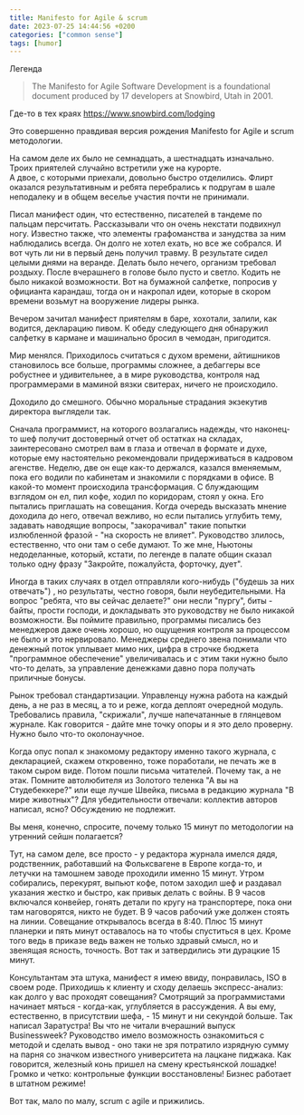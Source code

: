 ```yaml
---
title: Manifesto for Agile & scrum
date: 2023-07-25 14:44:56 +0200
categories: ["common sense"]
tags: [humor]
---
```


 Легенда 
> The Manifesto for Agile Software Development is a foundational document produced by 17 developers at Snowbird, Utah in 2001.  

Где-то в тех краях <https://www.snowbird.com/lodging>

Это совершенно правдивая версия рождения Manifesto for Agile и scrum методологии.

На самом деле их было не семнадцать, а шестнадцать изначально.  
Троих приятелей случайно встретили уже на курорте.  
А двое, с которыми приехали, довольно быстро отделились. Флирт оказался результативным и ребята перебрались к подругам в шале неподалеку и в общем веселье участия почти не принимали. 

Писал манифест один, что естественно, писателей в тандеме по пальцам персчитать. Рассказывали что он очень некстати подвихнул ногу.
Известно также, что элементы графоманства и занудства за ним наблюдались всегда. Он долго не хотел ехать, но все же собрался. И вот чуть ли ни в первый день получил травму. В результате сидел целыми днями на веранде. Делать было нечего, организм требовал роздыху. После вчерашнего в голове было пусто и светло. Кодить не было никакой возможности. Вот на бумажной салфетке, попросив у официанта карандаш,  тогда он  и накропал идеи, которые в скором времени возьмут на вооружение лидеры рынка.

Вечером зачитал манифест приятелям в баре, хохотали, залили,  как водится, декларацию пивом. К обеду следующего дня обнаружил салфетку в кармане и машинально бросил в чемодан, пригодится. 

Мир менялся. Приходилось считаться с духом времени, айтишников становилось все больше, программы сложнее, а дебаггеры все робустнее и удивительнее, а в мире руководства, контроля над программерами в маминой вязки свитерах, ничего не происходило.  

Доходило до смешного. Обычно моральные страдания экзекутив директора выглядели так. 

Сначала программист, на которого возлагались надежды, что наконец-то шеф получит достоверный отчет об остатках на складаx, заинтересовано смотрел вам в глаза и отвечал в формате и духе, которые ему настоятельно рекомендовали придерживаться в кадровом агенстве. Неделю, две он еще как-то держался, казался вменяемым, пока его водили по кабинетам и знакомили с порядками в офисе. В какой-то момент происходила трансформация. С блуждающим взглядом он ел, пил кофе, ходил по коридорам, стоял у окна. Его пытались приглашать на совещания. Когда очередь высказать мнение доходила до него, отвечал вежливо, но если пытались углубить тему, задавать наводящие вопросы, "закорачивал" такие попытки излюбленной фразой - "на скорость не влияет". Руководство злилось, естественно, что они там о себе думают. То же мне, Ньютоны недоделанные, который, кстати, по легенде в палате общин сказал только одну фразу "Закройте, пожалуйста, форточку, дует".

Иногда в таких случаях в отдел отправляли кого-нибудь ("будешь за них отвечать") , но результаты, честно говоря, были неубедительными. На вопрос "ребята, что вы сейчас делаете?" они несли "пургу", биты - байты, прости господи, и докладывать это руководству не было никакой возможности. Вы поймите правильно, программы писались без менеджеров даже очень хорошо, но ощущения контроля за процессом не было и это нервировало.
Менеджеры среднего звена понимали что денежный поток уплывает мимо них, цифра в строчке бюджета "программное обеспечение" увеличивалась и с этим таки нужно было что-то делать, за управление денежками давно пора получать приличные бонусы. 

Рынок требовал стандартизации. Управленцу нужна работа на каждый день, а не раз в месяц, а то и реже, когда деплоят очередной модуль. Требовались правила, "скрижали", лучше напечатанные в глянцевом журнале. Как говорится - дайте мне точку опоры и я это дело проверну. Нужно было что-то околонаучное.

Когда опус попал к знакомому редактору именно такого журнала, с декларацией, скажем откровенно, тоже поработали, не печать же в таком сыром виде. 
Потом пошли письма читателей. Почему так, а не этак. Помните автолюбителя из Золотого теленка "А вы на Студебеккере?" или еще лучше Швейка, письма в редакцию журнала "В мире животных"? Для убедительности отвечали: коллектив авторов написал, ясно? Обсуждению не подлежит. 

Вы меня, конечно, спросите, почему только 15 минут по методологии на утренний сейшн полагается?

Тут, на самом деле, все просто - у редактора журнала имелся дядя, родственник, работавший на Фольксвагене в Европе когда-то, и летучки на тамошнем заводе проходили именно 15 минут. Утром собирались, перекурят, выпьют кофе, потом заходил шеф и раздавал указания жестко и быстро, как привык делать с войны. В 9 часов включался конвейер, гонять детали по кругу на транспортере, пока они там наговорятся, никто не будет. В 9 часов рабочий уже должен стоять на линии. Совещание открывалось всегда в 8:40. Плюс 15 минут планерки и пять минут оставалось на то чтобы спуститься в цех. Кроме того ведь в приказе ведь важен не только здравый смысл, но и звенящая ясность, точность. Вот так и затвердились эти дурацкие 15 минут. 

Консультантам эта штука, манифест я имею ввиду, понравилась, ISO в своем роде. Приходишь к клиенту и сходу делаешь экспресс-анализ: как долго у вас проходят совещания? Смотрящий за программистами начинает мяться - когда-как, углубляется в рассуждения. А вы ему, естественно, в присутствии шефа,  - 15 минут и ни секундой больше. Так написал Заратустра! Вы что не читали вчерашний выпуск Businessweek? Руководство имело возможность ознакомиться с методой и сделать вывод - оно таки не зря потратило изрядную сумму на парня со значком известного университета на лацкане пиджака. Как говорится, железный конь пришел на смену крестьянской лошадке! Громко и четко: контрольные функции восстановлены! Бизнес работает в штатном режиме! 

Вот так, мало по малу, scrum с agile и прижились.